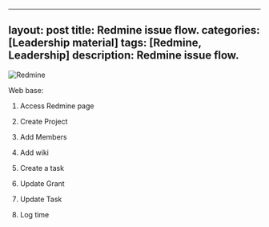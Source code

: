 
---
layout: post
title: Redmine issue flow.
categories: [Leadership material]
tags: [Redmine, Leadership]
description: Redmine issue flow.
---

![Redmine](https://blog.haposoft.com/content/images/2017/05/Issue_Flow-1.png)

Web base:

1. Access Redmine page

2. Create Project

3. Add Members

4. Add wiki

5. Create a task

6. Update Grant

7. Update Task

8. Log time